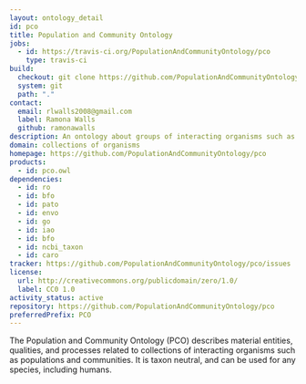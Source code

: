 ```yaml
---
layout: ontology_detail
id: pco
title: Population and Community Ontology
jobs:
  - id: https://travis-ci.org/PopulationAndCommunityOntology/pco
    type: travis-ci
build:
  checkout: git clone https://github.com/PopulationAndCommunityOntology/pco.git
  system: git
  path: "."
contact:
  email: rlwalls2008@gmail.com
  label: Ramona Walls
  github: ramonawalls
description: An ontology about groups of interacting organisms such as populations and communities
domain: collections of organisms
homepage: https://github.com/PopulationAndCommunityOntology/pco
products:
  - id: pco.owl
dependencies:
  - id: ro
  - id: bfo
  - id: pato
  - id: envo
  - id: go
  - id: iao
  - id: bfo
  - id: ncbi_taxon
  - id: caro
tracker: https://github.com/PopulationAndCommunityOntology/pco/issues
license:
  url: http://creativecommons.org/publicdomain/zero/1.0/
  label: CC0 1.0
activity_status: active
repository: https://github.com/PopulationAndCommunityOntology/pco
preferredPrefix: PCO
---
```


The Population and Community Ontology (PCO) describes material entities, qualities, and processes related to collections of interacting organisms such as populations and communities. It is taxon neutral, and can be used for any species, including humans.
